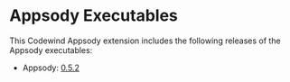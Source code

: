 # Appsody Executables

This Codewind Appsody extension includes the following releases of the Appsody executables:

- Appsody: [0.5.2](https://github.com/appsody/appsody/releases/tag/0.5.2)
